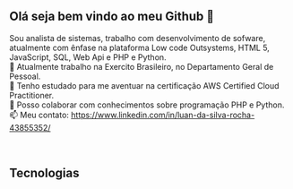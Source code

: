 
## Olá seja bem vindo ao meu Github 👋
Sou analista de sistemas, trabalho com desenvolvimento de sofware, atualmente com ênfase na plataforma Low code Outsystems, HTML 5, JavaScript, SQL, Web Api e PHP e Python.
<br>
🔭 Atualmente trabalho na Exercito Brasileiro, no Departamento Geral de Pessoal.<br>
🌱 Tenho estudado para me aventuar na certificação AWS Certified Cloud Practitioner.<br>
🤔 Posso colaborar com conhecimentos sobre programação PHP e Python.<br>
📫 Meu contato: https://www.linkedin.com/in/luan-da-silva-rocha-43855352/<br>

<br>

## Tecnologias


<!--
## Certificações

<div style="display: inline-block;"> <br>

<img align="center" alt="Reactive Developer ASSOCIATE" width="100" src="https://pbs.twimg.com/media/EyyEDsiWYAYwL26?format=png&name=small">
<img align="center" alt="Reactive Developer ASSOCIATE" width="100" src="https://www.mgupta.in/wp-content/uploads/2021/11/OS_MobDev2.png">
<img align="center" alt="Reactive Developer ASSOCIATE" width="140" src="https://d1.awsstatic.com/training-and-certification/certification-badges/AWS-Certified-Cloud-Practitioner_badge.634f8a21af2e0e956ed8905a72366146ba22b74c.png">

</div>
-->




<!--
<div style="display: inline-block;"> <br>
    <img  align="center" alt="Html" height="30" height="40" src="https://cdn.jsdelivr.net/gh/devicons/devicon/icons/html5/html5-original-wordmark.svg">
    <img  align="center" alt="CSS" height="30" height="40" src="https://cdn.jsdelivr.net/gh/devicons/devicon/icons/css3/css3-original-wordmark.svg">
    <img  align="center" alt="Javascript" height="30" height="40" src="https://cdn.jsdelivr.net/gh/devicons/devicon/icons/javascript/javascript-original.svg">
    <img  align="center" alt="Bootstrap" height="30" height="40" src="https://cdn.jsdelivr.net/gh/devicons/devicon/icons/bootstrap/bootstrap-original-wordmark.svg">
    <img  align="center" alt="Wordpress" height="30" height="40" src="https://cdn.jsdelivr.net/gh/devicons/devicon/icons/wordpress/wordpress-plain.svg">    
    <img  align="center" alt="PHP" height="30" height="40" src="https://cdn.jsdelivr.net/gh/devicons/devicon/icons/php/php-original.svg">
    <img  align="center" alt="Codigniter" height="30" height="40" src="https://cdn.jsdelivr.net/gh/devicons/devicon/icons/codeigniter/codeigniter-plain.svg">
    <img  align="center" alt="Outsystems" height="30" height="40" src="https://avatars.githubusercontent.com/u/2916417?s=200&v=4">
    <img  align="center" alt="Cobol" height="30" height="40" src="https://www.svgrepo.com/show/339080/cobol-language.svg">
    <img  align="center" alt="Python" height="30" height="40" src="https://cdn.jsdelivr.net/gh/devicons/devicon/icons/python/python-original-wordmark.svg">    
    <img  align="center" alt="Composer" height="30" height="40" src="https://cdn.jsdelivr.net/gh/devicons/devicon/icons/composer/composer-original.svg">    
    <img  align="center" alt="Mysql" height="30" height="40" src="https://cdn.jsdelivr.net/gh/devicons/devicon/icons/mysql/mysql-original-wordmark.svg">
    <img  align="center" alt="SQL SERVER" height="30" height="40" src="https://cdn.jsdelivr.net/gh/devicons/devicon/icons/microsoftsqlserver/microsoftsqlserver-plain-wordmark.svg">
    <img  align="center" alt="ORACLE" height="30" height="40" src="https://cdn.jsdelivr.net/gh/devicons/devicon/icons/oracle/oracle-original.svg">
    <img  align="center" alt="Amazon webservices" height="30" height="40" src="https://cdn.jsdelivr.net/gh/devicons/devicon/icons/amazonwebservices/amazonwebservices-original-wordmark.svg">
    <img  align="center" alt="Azure" height="30" height="40" src="https://cdn.jsdelivr.net/gh/devicons/devicon/icons/azure/azure-original-wordmark.svg">
    <img  align="center" alt="Google Cloud" height="30" height="40" src="https://cdn.jsdelivr.net/gh/devicons/devicon/icons/googlecloud/googlecloud-original-wordmark.svg">
</div>



<div align="center" dir="auto">
  <a href="https://github.com/LuanSilvaR/">
  <img height="180em" src="https://github-readme-stats.vercel.app/api?username=LuanSilvaR&show_icons=true&theme=dark&include_all_commits=true&count_private=true"/>
  <img height="180em" src="https://github-readme-stats.vercel.app/api/top-langs/?username=LuanSilvaR&layout=compact&langs_count=16&theme=dark">
</a></div>


<div
    <a href="#" target="_blank">
        <img src="https://img.shields.io/badge/website-000000?style=for-the-badge&logo=About.me&logoColor=white" alt="Gmal">
    </a>
    <a href="#" target="_blank">
        <img src="https://img.shields.io/badge/website-000000?style=for-the-badge&logo=About.me&logoColor=white" alt="Gmal">
    </a>
    <a href="#" target="_blank">
        <img src="https://img.shields.io/badge/website-000000?style=for-the-badge&logo=About.me&logoColor=white" alt="Gmal">
    </a>
    <a href="#" target="_blank">
        <img src="https://img.shields.io/badge/-Behance-blue?style=for-the-badge&logo=behance&logoColor=white" alt="Gmal">
    </a>
    <a href="#" target="_blank">
        <img src="https://img.shields.io/badge/LinkedIn-0077B5?style=for-the-badge&logo=linkedin&logoColor=white" alt="Gmal">
    </a>
</div>

-->

